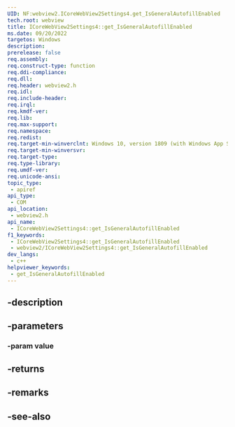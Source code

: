 ```yaml
---
UID: NF:webview2.ICoreWebView2Settings4.get_IsGeneralAutofillEnabled
tech.root: webview
title: ICoreWebView2Settings4::get_IsGeneralAutofillEnabled
ms.date: 09/20/2022
targetos: Windows
description: 
prerelease: false
req.assembly: 
req.construct-type: function
req.ddi-compliance: 
req.dll: 
req.header: webview2.h
req.idl: 
req.include-header: 
req.irql: 
req.kmdf-ver: 
req.lib: 
req.max-support: 
req.namespace: 
req.redist: 
req.target-min-winverclnt: Windows 10, version 1809 (with Windows App SDK 1.1 or later)
req.target-min-winversvr: 
req.target-type: 
req.type-library: 
req.umdf-ver: 
req.unicode-ansi: 
topic_type:
 - apiref
api_type:
 - COM
api_location:
 - webview2.h
api_name:
 - ICoreWebView2Settings4::get_IsGeneralAutofillEnabled
f1_keywords:
 - ICoreWebView2Settings4::get_IsGeneralAutofillEnabled
 - webview2/ICoreWebView2Settings4::get_IsGeneralAutofillEnabled
dev_langs:
 - c++
helpviewer_keywords:
 - get_IsGeneralAutofillEnabled
---
```


## -description

## -parameters

### -param value

## -returns

## -remarks

## -see-also

